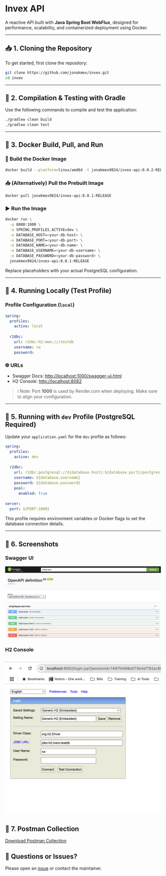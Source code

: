 # Invex API

A reactive API built with **Java Spring Boot WebFlux**, designed for performance, scalability, and containerized deployment using Docker.

---

## 📥 1. Cloning the Repository

To get started, first clone the repository:

```bash
git clone https://github.com/jonakmex/invex.git
cd invex
```

---

## 🧪 2. Compilation & Testing with Gradle

Use the following commands to compile and test the application:

```bash
./gradlew clean build
./gradlew clean test
```

---

## 🐳 3. Docker Build, Pull, and Run

### 🔧 Build the Docker Image

```bash
docker build --platform=linux/amd64 -t jonakmex9824/invex-api:0.0.2-RELEASE .
```

### 📥 (Alternatively) Pull the Prebuilt Image

```bash
docker pull jonakmex9824/invex-api:0.0.1-RELEASE
```

### ▶️ Run the Image

```bash
docker run \
  -p 8080:1000 \
  -e SPRING_PROFILES_ACTIVE=dev \
  -e DATABASE_HOST=<your-db-host> \
  -e DATABASE_PORT=<your-db-port> \
  -e DATABASE_NAME=<your-db-name> \
  -e DATABASE_USERNAME=<your-db-username> \
  -e DATABASE_PASSWORD=<your-db-password> \
  jonakmex9824/invex-api:0.0.1-RELEASE
```

Replace placeholders with your actual PostgreSQL configuration.

---

## 🧪 4. Running Locally (Test Profile)

### Profile Configuration (`local`)

```yaml
spring:
  profiles:
    active: local

  r2dbc:
    url: r2dbc:h2:mem:///testdb
    username: sa
    password:
```

### 🌐 URLs

- Swagger Docs: [http://localhost:1000/swagger-ui.html](http://localhost:1000/swagger-ui.html)
- H2 Console: [http://localhost:8082](http://localhost:8082)

> ℹ️ Note: Port **1000** is used by Render.com when deploying. Make sure to align your configuration.

---

## 🚀 5. Running with `dev` Profile (PostgreSQL Required)

Update your `application.yaml` for the `dev` profile as follows:

```yaml
spring:
  profiles:
    active: dev

  r2dbc:
    url: r2dbc:postgresql://${database.host}:${database.port}/postgres
    username: ${database.username}
    password: ${database.password}
    pool:
      enabled: true

server:
  port: ${PORT:1000}
```

This profile requires environment variables or Docker flags to set the database connection details.

---

## 📸 6. Screenshots

### Swagger UI

![Swagger UI](docs/images/swagger-ui.png)

### H2 Console

![H2 Console](docs/images/h2-console.png)
---

## 📸 7. Postman Collection
[Download Postman Collection](docs/images/REST_Employee.postman_collection.json)
## 💬 Questions or Issues?

Please open an [issue](https://github.com/jonakmex/invex/issues) or contact the maintainer.

